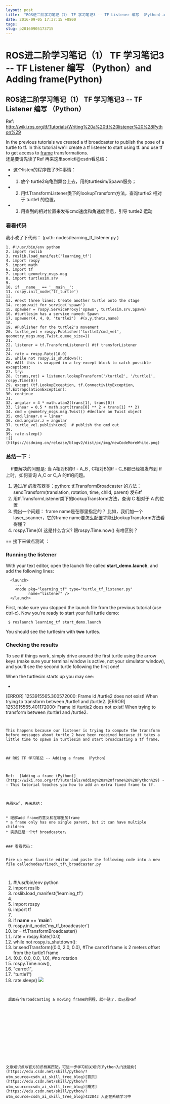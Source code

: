 ```yaml
---
layout: post
title:  "ROS进二阶学习笔记（1） TF 学习笔记3 -- TF Listener 编写 （Python）and Adding frame(Python)"
date: 2016-09-05 17:37:15 +0800
tags: 
slug: p20160905173715
---
```


# ROS进二阶学习笔记（1） TF 学习笔记3 -- TF Listener 编写 （Python）and Adding frame(Python)





## ROS进二阶学习笔记（1） TF 学习笔记3 -- TF Listener 编写 （Python）


Ref: <http://wiki.ros.org/tf/Tutorials/Writing%20a%20tf%20listener%20%28Python%29>


In the previous tutorials we created a tf broadcaster to publish the pose of a turtle to tf. In this tutorial we'll create a tf listener to start using tf. and use tf to get access to [frame](https://so.csdn.net/so/search?q=frame&spm=1001.2101.3001.7020) transformations.  
 还是要请先读了Ref 再来这里sonictl@csdn看总结：


* 这个listen的程序做了3件事情：
* 1. 放个 turtle2乌龟到舞台上去，用的turtlesim/Spawn服务；
* 2. 用tf.TransformListener类下的lookupTransform方法，查询turtle2 相对于 turtle1 的位置。
* 3. 用查到的相对位置来发布cmd速度和角速度信息，引导 turtle2 运动


  
 


### 看看代码


我小改了下代码： (path: nodes/learning\_tf\_listener.py )  
 




```
1. #!/usr/bin/env python
2. import roslib
3. roslib.load_manifest('learning_tf')
4. import rospy
5. import math
6. import tf
7. import geometry_msgs.msg
8. import turtlesim.srv
9. 
10. if __name__ == '__main__':
11. rospy.init_node('tf_turtle')
12. 
13. #next three lines: Create another turtle onto the stage
14. rospy.wait_for_service('spawn')
15. spawner = rospy.ServiceProxy('spawn', turtlesim.srv.Spawn)
16. #turtlesim has a service named: Spawn
17. spawner(4, 4, 0, 'turtle2')  #(x,y,theta,name)
18. 
19. #Publisher for the turtle2's movement
20. turtle_vel = rospy.Publisher('turtle2/cmd_vel', geometry_msgs.msg.Twist,queue_size=1)
21. 
22. listener = tf.TransformListener() #tf transforListener
23. 
24. rate = rospy.Rate(10.0)
25. while not rospy.is_shutdown():
26. #All this is wrapped in a try-except block to catch possible exceptions:
27. try:
28. (trans,rot) = listener.lookupTransform('/turtle2', '/turtle1', rospy.Time(0))
29. except (tf.LookupException, tf.ConnectivityException, tf.ExtrapolationException):
30. continue
31. 
32. angular = 4 * math.atan2(trans[1], trans[0])
33. linear = 0.5 * math.sqrt(trans[0] ** 2 + trans[1] ** 2)
34. cmd = geometry_msgs.msg.Twist() #declare an Twist object
35. cmd.linear.x = linear
36. cmd.angular.z = angular
37. turtle_vel.publish(cmd)  # publish the cmd out
38. 
39. rate.sleep()
![](https://csdnimg.cn/release/blogv2/dist/pc/img/newCodeMoreWhite.png)
```

  


### 总结一下：


    tf要解决的问题是: 当 A相对B的tf - A\_B , C相对B的tf - C\_B都已经被发布到 tf 上时，如何查询 A\_C or C\_A 的tf的问题。


1. 通过/tf 的发布器类：python: tf.TransformBroadcaster 的方法： sendTransform(translation, rotation, time, child, parent) 发布tf
2. 用tf.TransformListener类下的lookupTransform方法，查询 C 相对于 A 的位置
3. 抛出一个问题： frame name是在哪里指定的？ 比如，我们加一个laser\_scanner，它的frame name要怎么配置才能让lookupTransform方法看得懂？
4. rospy.Time(0) 这是什么含义? 跟rospy.Time.now() 有啥区别？


  
 


== 接下来做点测试 ：   
 



### Running the listener





With your text editor, open the launch file called **start\_demo.launch**, and add the following lines:



```
  <launch>
    ...
    <node pkg="learning_tf" type="turtle_tf_listener.py" 
          name="listener" />
  </launch>
```






First, make sure you stopped the launch file from the previous tutorial (use ctrl-c). Now you're ready to start your full turtle demo:




```
 $ roslaunch learning_tf start_demo.launch
```


You should see the turtlesim with **two** turtles.



### Checking the results



To see if things work, simply drive around the first turtle using the arrow keys (make sure your terminal window is active, not your simulator window), and you'll see the second turtle following the first one!


When the turtlesim starts up you may see:  


* ```
[ERROR] 1253915565.300572000: Frame id /turtle2 does not exist! When trying to transform between /turtle1 and /turtle2.
[ERROR] 1253915565.401172000: Frame id /turtle2 does not exist! When trying to transform between /turtle1 and /turtle2.
```


This happens because our listener is trying to compute the transform before messages about turtle 2 have been received because it takes a little time to spawn in turtlesim and start broadcasting a tf frame.



## ROS TF 学习笔记 -- Adding a frame （Python）



Ref:  [Adding a frame (Python)](http://wiki.ros.org/tf/Tutorials/Adding%20a%20frame%20%28Python%29) -- This tutorial teaches you how to add an extra fixed frame to tf.  
 


先看Ref, 再来总结：


* 理解add frame的意义和在哪里加frame
* a frame only has one single parent, but it can have multiple children
* 实质还是一个tf broadcaster。


### 看看代码：


Fire up your favorite editor and paste the following code into a new file callednodes/fixed\_tf\_broadcaster.py



```
1. #!/usr/bin/env python
2. import roslib
3. roslib.load_manifest('learning_tf')
4. 
5. import rospy
6. import tf
7. 
8. if __name__ == '__main__':
9. rospy.init_node('my_tf_broadcaster')
10. br = tf.TransformBroadcaster()
11. rate = rospy.Rate(10.0)
12. while not rospy.is_shutdown():
13. br.sendTransform((0.0, 2.0, 0.0), #The carrot1 frame is 2 meters offset from the turtle1 frame
14. (0.0, 0.0, 0.0, 1.0), #no rotation
15. rospy.Time.now(),
16. "carrot1",
17. "turtle1")
18. rate.sleep()
![](https://csdnimg.cn/release/blogv2/dist/pc/img/newCodeMoreWhite.png)
```

  
 后面有个Broadcasting a moving frame的例程，就不贴了，自己看Ref 
  

  
 


  

  
 




文章知识点与官方知识档案匹配，可进一步学习相关知识[Python入门技能树](https://edu.csdn.net/skill/python/?utm_source=csdn_ai_skill_tree_blog)[首页](https://edu.csdn.net/skill/python/?utm_source=csdn_ai_skill_tree_blog)[概览](https://edu.csdn.net/skill/python/?utm_source=csdn_ai_skill_tree_blog)422843 人正在系统学习中
